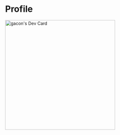 # Profile

<a href="https://app.daily.dev/gacon59"><img src="https://api.daily.dev/devcards/v2/DZYyTNnhJdtZe4ZxFAfLs.png?type=default&r=ary" width="356" alt="gacon's Dev Card"/></a>
